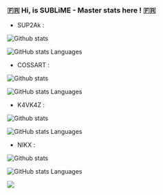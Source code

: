 ### :fr: Hi, is SUBLiME - Master stats here ! :fr:

- SUP2Ak :

![Github stats](https://github-readme-stats.vercel.app/api?username=SUP2Ak&show_icons=true&theme=radical)

![GitHub stats Languages](https://github-readme-stats.vercel.app/api/top-langs/?username=SUP2Ak&layout=compact&theme=radical)

- COSSART :

![Github stats](https://github-readme-stats.vercel.app/api?username=COSSART-FR&show_icons=true&theme=radical)

![GitHub stats Languages](https://github-readme-stats.vercel.app/api/top-langs/?username=COSSART-FR&layout=compact&theme=radical)

- K4VK4Z :

![Github stats](https://github-readme-stats.vercel.app/api?username=K4VK4Z&show_icons=true&theme=radical)

![GitHub stats Languages](https://github-readme-stats.vercel.app/api/top-langs/?username=K4VK4Z&layout=compact&theme=radical)

- NIKX :

![Github stats](https://github-readme-stats.vercel.app/api?username=NikXpro&show_icons=true&theme=radical)

![GitHub stats Languages](https://github-readme-stats.vercel.app/api/top-langs/?username=NikXpro&layout=compact&theme=radical)




![](https://komarev.com/ghpvc/?username=SUBLiME-Association&color=brightgreen)



